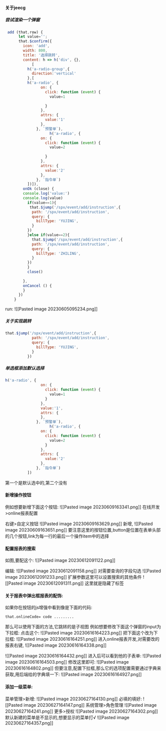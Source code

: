 #### 关于jeecg

##### 尝试渲染一个弹窗
```javascript
 add (that,row) {
      let value='';
      that.$confirm({
        icon: 'add',
        width: 800,
        title: '选择跳转',
        content: h => h('div', {},
            [
          h('a-radio-group',{
          	direction:'vertical'
          },[
          h('a-radio', {
                on: {
                  click: function (event) {
                    value=1
                    
                  }
                },
                attrs: {
                  value:'1'
                },
              }, `预警单`),
 					h('a-radio', {
                on: {
                  click: function (event) {
                    value=2
                    
                  }
                },
                attrs: {
                  value:'2'
                },
              }, `指令单`)
          ])]),
        onOk (close) {
        console.log('value:')
        console.log(value)
          if(value==1){
           that.$jump('/spx/event/add/instruction',{ 
            path: '/spx/event/add/instruction',
            query: {
              billType: 'YUJING',
            } 
          })
          }else if(value==2){
            that.$jump('/spx/event/add/instruction',{ 
            path: '/spx/event/add/instruction',
            query: {
              billType: 'ZHILING',
            } 
          })
          }
          close()
      
        },
        onCancel () {
        }
      })
    }
```
run:
![[Pasted image 20230605095234.png]]
##### 关于实现跳转

```javascript
that.$jump('/spx/event/add/instruction',{ 
            path: '/spx/event/add/instruction',
            query: {
              billType: 'YUJING',
            } 
          })
```

##### 单选框添加默认选择

```javascript
h('a-radio', {
                on: {
                  click: function (event) {
                    value=1
                  }
                },
                value:'1',
                attrs: {
                },
              }, `预警单`),
 					h('a-radio', {
                on: {
                  click: function (event) {
                    value=2
                  }
                },
                attrs: {
                  value:'2'
                },
              }, `指令单`)
          ])
```
第一个是默认选中的,第二个没有

#### 新增操作按钮

例如想要新增下面这个按钮:
![[Pasted image 20230609163341.png]]
在线开发>online报表配置

右键>自定义按钮
![[Pasted image 20230609163629.png]]
新增,
![[Pasted image 20230609163651.png]]
要注意这里的按钮位置,button是位置在表单头部的几个按钮,link为每一行的最后一个操作item中的选择

#### 配置报表的搜索
如图,要配这个:
![[Pasted image 20230612091122.png]]

编辑:
![[Pasted image 20230612091158.png]]
对需要查询的字段勾选
![[Pasted image 20230612091233.png]]
扩展参数这里可以设置搜索的其他条件
![[Pasted image 20230612091311.png]]
这里就是隐藏了标签

#### 关于报表中弹出框报表的配饰:

如果你在按钮的js增强中看到像是下面的代码:
```shell
that.onlineCode= code .........
```
那么可以使用下面的方法,它跳转的是子视图
例如想要修改下面这个弹窗的input为下拉框:
点击这个:
![[Pasted image 20230616164223.png]]
把下面这个改为下拉框:
![[Pasted image 20230616164251.png]]
进入online报表开发,对需要改的报表右键,
![[Pasted image 20230616164338.png]]

![[Pasted image 20230616164432.png]]
进入后可以看到他的子表单:
![[Pasted image 20230616164503.png]]
修改这里即可:
![[Pasted image 20230616164802.png]]
但要注意,配置下拉框,那么它的选项配置需要通过字典来获取,用后端给的字典填一下:
![[Pasted image 20230616164927.png]]

#### 添加一级菜单:

菜单管理>新增:
![[Pasted image 20230627164130.png]]
必填的填好:
![[Pasted image 20230627164147.png]]
系统管理>角色管理
![[Pasted image 20230627164241.png]]
更多>授权
![[Pasted image 20230627164302.png]]
默认新建的菜单是不显示的,想要显示的菜单打√
![[Pasted image 20230627164357.png]]

